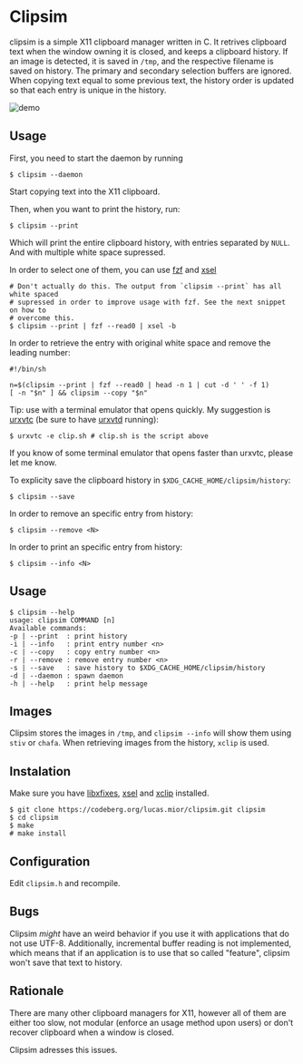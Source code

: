# Clipsim

clipsim is a simple X11 clipboard manager written in C.
It retrives clipboard text when the window owning it is closed,
and keeps a clipboard history.
If an image is detected, it is saved in `/tmp`, and the respective
filename is saved on history.
The primary and secondary selection buffers are ignored.
When copying text equal to some previous text, the history order
is updated so that each entry is unique in the history.

![demo](https://github.com/lucas-mior/clipsim/blob/master/demo.gif?raw=true)

## Usage

First, you need to start the daemon by running
```
$ clipsim --daemon
```

Start copying text into the X11 clipboard.

Then, when you want to print the history, run:
```
$ clipsim --print
```

Which will print the entire clipboard history,
with entries separated by `NULL`.
And with multiple white space supressed.

In order to select one of them, you can use
[fzf](https://github.com/junegunn/fzf)
and [xsel](https://github.com/kfish/xsel)
```
# Don't actually do this. The output from `clipsim --print` has all white spaced
# supressed in order to improve usage with fzf. See the next snippet on how to
# overcome this.
$ clipsim --print | fzf --read0 | xsel -b
```

In order to retrieve the entry with original white space and
remove the leading number:

```
#!/bin/sh

n=$(clipsim --print | fzf --read0 | head -n 1 | cut -d ' ' -f 1)
[ -n "$n" ] && clipsim --copy "$n"
```

Tip: use with a terminal emulator that opens quickly.
My suggestion is [urxvtc](https://linux.die.net/man/1/urxvtc)
(be sure to have [urxvtd](https://linux.die.net/man/1/urxvtd) running):

```
$ urxvtc -e clip.sh # clip.sh is the script above
```
If you know of some terminal emulator that opens faster than urxvtc,
please let me know.

To explicity save the clipboard history in `$XDG_CACHE_HOME/clipsim/history`:
```
$ clipsim --save
```

In order to remove an specific entry from history:
```
$ clipsim --remove <N>
```

In order to print an specific entry from history:
```
$ clipsim --info <N>
```

## Usage
```
$ clipsim --help
usage: clipsim COMMAND [n]
Available commands:
-p | --print  : print history
-i | --info   : print entry number <n>
-c | --copy   : copy entry number <n>
-r | --remove : remove entry number <n>
-s | --save   : save history to $XDG_CACHE_HOME/clipsim/history
-d | --daemon : spawn daemon
-h | --help   : print help message
```

## Images
Clipsim stores the images in `/tmp`, and `clipsim --info`
will show them using `stiv` or `chafa`.
When retrieving images from the history, `xclip` is used.

## Instalation
Make sure you have [libxfixes](https://gitlab.freedesktop.org/xorg/lib/libxfixes),
[xsel](https://github.com/kfish/xsel) and 
[xclip](https://github.com/astrand/xclip) installed.
```
$ git clone https://codeberg.org/lucas.mior/clipsim.git clipsim
$ cd clipsim
$ make
# make install
```

## Configuration
Edit `clipsim.h` and recompile.

## Bugs
Clipsim *might* have an weird behavior if you use it with applications that do
not use UTF-8.
Additionally, incremental buffer reading is not implemented,
which means that if an application is to use that so called "feature",
clipsim won't save that text to history.

## Rationale
There are many other clipboard managers for X11,
however all of them are either too slow,
not modular (enforce an usage method upon users)
or don't recover clipboard when a window is closed.

Clipsim adresses this issues.

